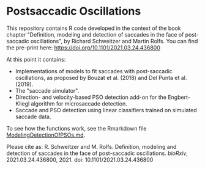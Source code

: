# Postsaccadic Oscillations

This repository contains R code developed in the context of the book chapter "Definition, modeling and detection of saccades in the face of post-saccadic oscillations", by Richard Schweitzer and Martin Rolfs. You can find the pre-print here: https://doi.org/10.1101/2021.03.24.436800

At this point it contains:
- Implementations of models to fit saccades with post-saccadic oscillations, as proposed by Bouzat et al. (2018) and Del Punta et al. (2019). 
- The "saccade simulator".
- Direction- and velocity-based PSO detection add-on for the Engbert-Kliegl algorithm for microsaccade detection.
- Saccade and PSO detection using linear classifiers trained on simulated saccade data.

To see how the functions work, see the Rmarkdown file [ModelingDetectionOfPSOs.md](../main/ModelingDetectionOfPSOs.md). 

Please cite as:
R. Schweitzer and M. Rolfs. Definition, modeling and detection of saccades in the face of post-saccadic oscillations. *bioRxiv*, 2021.03.24.436800, 2021. doi: 10.1101/2021.03.24.436800
